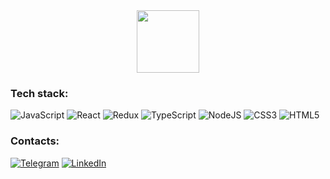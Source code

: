 <div id="header" align="center">
  <img src="https://i.ibb.co/RbWBX7K/image-2023-12-08-18-39-14.png" width="100"/>
</div>

### Tech stack:
![JavaScript](https://img.shields.io/badge/javascript-%23323330.svg?style=for-the-badge&logo=javascript&logoColor=%23F7DF1E)
![React](https://img.shields.io/badge/react-%2320232a.svg?style=for-the-badge&logo=react&logoColor=%2361DAFB)
![Redux](https://img.shields.io/badge/redux-%23593d88.svg?style=for-the-badge&logo=redux&logoColor=white)
![TypeScript](https://img.shields.io/badge/typescript-%23007ACC.svg?style=for-the-badge&logo=typescript&logoColor=white)
![NodeJS](https://img.shields.io/badge/node.js-6DA55F?style=for-the-badge&logo=node.js&logoColor=white)
![CSS3](https://img.shields.io/badge/css3-%231572B6.svg?style=for-the-badge&logo=css3&logoColor=white)
![HTML5](https://img.shields.io/badge/html5-%23E34F26.svg?style=for-the-badge&logo=html5&logoColor=white)

### Сontacts:
[![Telegram](https://img.shields.io/badge/-Telegram-090909?style=for-the-badge&logo=telegram&logoColor=27A0D9)](https://t.me/unclebusy)
[![LinkedIn](https://img.shields.io/badge/-LinkedIn-090909?style=for-the-badge&logo=linkedin&logoColor=007BB6)](https://www.linkedin.com/in/unclebusy)
